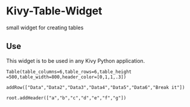 # Kivy-Table-Widget
small widget for creating tables
## Use
This widget is to be used in any Kivy Python application.
```
Table(table_columns=6,table_rows=6,table_height =500,table_width=800,header_color=[0,1,1,.3])
```
```
addRow(["Data","Data2","Data3","Data4","Data5","Data6","Break it"])
```
```
root.addHeader(["a","b","c","d","e","f","g"])
```
